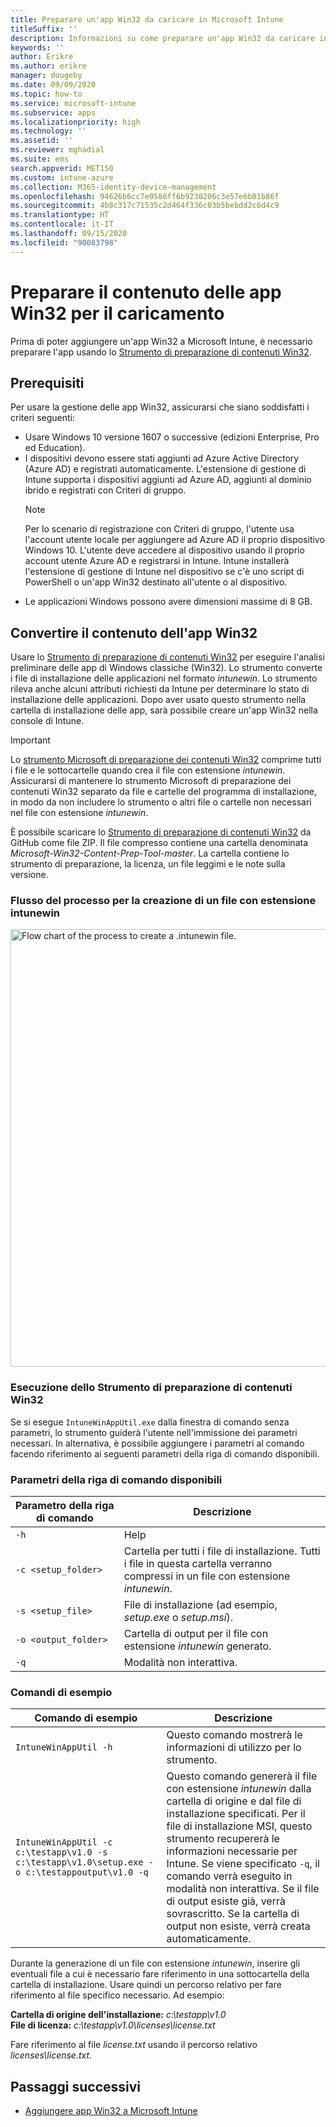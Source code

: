 ```yaml
---
title: Preparare un'app Win32 da caricare in Microsoft Intune
titleSuffix: ''
description: Informazioni su come preparare un'app Win32 da caricare in Microsoft Intune.
keywords: ''
author: Erikre
ms.author: erikre
manager: dougeby
ms.date: 09/09/2020
ms.topic: how-to
ms.service: microsoft-intune
ms.subservice: apps
ms.localizationpriority: high
ms.technology: ''
ms.assetid: ''
ms.reviewer: mghadial
ms.suite: ems
search.appverid: MET150
ms.custom: intune-azure
ms.collection: M365-identity-device-management
ms.openlocfilehash: 94626b6cc7e9586ff6b9230206c3e57e6b01b86f
ms.sourcegitcommit: 4b8c317c71535c2d464f336c03b5bebdd2c6d4c9
ms.translationtype: HT
ms.contentlocale: it-IT
ms.lasthandoff: 09/15/2020
ms.locfileid: "90083798"
---
```

# <a name="prepare-win32-app-content-for-upload"></a>Preparare il contenuto delle app Win32 per il caricamento

Prima di poter aggiungere un'app Win32 a Microsoft Intune, è necessario preparare l'app usando lo [Strumento di preparazione di contenuti Win32](https://go.microsoft.com/fwlink/?linkid=2065730).

## <a name="prerequisites"></a>Prerequisiti

Per usare la gestione delle app Win32, assicurarsi che siano soddisfatti i criteri seguenti:

- Usare Windows 10 versione 1607 o successive (edizioni Enterprise, Pro ed Education).
- I dispositivi devono essere stati aggiunti ad Azure Active Directory (Azure AD) e registrati automaticamente. L'estensione di gestione di Intune supporta i dispositivi aggiunti ad Azure AD, aggiunti al dominio ibrido e registrati con Criteri di gruppo. 
  > [!NOTE]
  > Per lo scenario di registrazione con Criteri di gruppo, l'utente usa l'account utente locale per aggiungere ad Azure AD il proprio dispositivo Windows 10. L'utente deve accedere al dispositivo usando il proprio account utente Azure AD e registrarsi in Intune. Intune installerà l'estensione di gestione di Intune nel dispositivo se c'è uno script di PowerShell o un'app Win32 destinato all'utente o al dispositivo.
- Le applicazioni Windows possono avere dimensioni massime di 8 GB.

## <a name="convert-the-win32-app-content"></a>Convertire il contenuto dell'app Win32

Usare lo [Strumento di preparazione di contenuti Win32](https://go.microsoft.com/fwlink/?linkid=2065730) per eseguire l'analisi preliminare delle app di Windows classiche (Win32). Lo strumento converte i file di installazione delle applicazioni nel formato *intunewin*. Lo strumento rileva anche alcuni attributi richiesti da Intune per determinare lo stato di installazione delle applicazioni. Dopo aver usato questo strumento nella cartella di installazione delle app, sarà possibile creare un'app Win32 nella console di Intune.

> [!IMPORTANT]
> Lo [strumento Microsoft di preparazione dei contenuti Win32](https://go.microsoft.com/fwlink/?linkid=2065730) comprime tutti i file e le sottocartelle quando crea il file con estensione *intunewin*. Assicurarsi di mantenere lo strumento Microsoft di preparazione dei contenuti Win32 separato da file e cartelle del programma di installazione, in modo da non includere lo strumento o altri file o cartelle non necessari nel file con estensione *intunewin*.

È possibile scaricare lo [Strumento di preparazione di contenuti Win32](https://go.microsoft.com/fwlink/?linkid=2065730) da GitHub come file ZIP. Il file compresso contiene una cartella denominata *Microsoft-Win32-Content-Prep-Tool-master*. La cartella contiene lo strumento di preparazione, la licenza, un file leggimi e le note sulla versione. 

### <a name="process-flow-to-create-a-intunewin-file"></a>Flusso del processo per la creazione di un file con estensione intunewin

   <img alt="Flow chart of the process to create a .intunewin file." src="./media/apps-win32-app-management/prepare-win32-app.png" width="700">

### <a name="running-the-microsoft-win32-content-prep-tool"></a>Esecuzione dello Strumento di preparazione di contenuti Win32

Se si esegue `IntuneWinAppUtil.exe` dalla finestra di comando senza parametri, lo strumento guiderà l'utente nell'immissione dei parametri necessari. In alternativa, è possibile aggiungere i parametri al comando facendo riferimento ai seguenti parametri della riga di comando disponibili.

### <a name="available-command-line-parameters"></a>Parametri della riga di comando disponibili 

|    **Parametro della riga di comando**    |    **Descrizione**    |
|--------------------------------|------------------------------------------------------------|
|    `-h`     |    Help    |
|    `-c <setup_folder>`     |    Cartella per tutti i file di installazione. Tutti i file in questa cartella verranno compressi in un file con estensione *intunewin*.    |
|    `-s <setup_file>`     |    File di installazione (ad esempio, *setup.exe* o *setup.msi*).    |
|    `-o <output_folder>`     |    Cartella di output per il file con estensione *intunewin* generato.    |
|    `-q`       |    Modalità non interattiva.    |

### <a name="example-commands"></a>Comandi di esempio

|    **Comando di esempio**    |    **Descrizione**    |
|-------------------------------------------------------------------------------------------|----------------------------------------------------------------------------------------------------------------------------------------------------------------------------------------------------------------------------------------------------------------------------------------------------------------------------------------------------------------------------------------------------|
|    `IntuneWinAppUtil -h`    |    Questo comando mostrerà le informazioni di utilizzo per lo strumento.    |
|    `IntuneWinAppUtil -c c:\testapp\v1.0 -s c:\testapp\v1.0\setup.exe -o c:\testappoutput\v1.0 -q`    |    Questo comando genererà il file con estensione  *intunewin* dalla cartella di origine e dal file di installazione specificati. Per il file di installazione MSI, questo strumento recupererà le informazioni necessarie per Intune. Se viene specificato `-q`, il comando verrà eseguito in modalità non interattiva. Se il file di output esiste già, verrà sovrascritto. Se la cartella di output non esiste, verrà creata automaticamente.    |

Durante la generazione di un file con estensione *intunewin*, inserire gli eventuali file a cui è necessario fare riferimento in una sottocartella della cartella di installazione. Usare quindi un percorso relativo per fare riferimento al file specifico necessario. Ad esempio:

**Cartella di origine dell'installazione:** *c:\testapp\v1.0*<br>
**File di licenza:** *c:\testapp\v1.0\licenses\license.txt*

Fare riferimento al file *license.txt* usando il percorso relativo *licenses\license.txt*.

## <a name="next-steps"></a>Passaggi successivi

- [Aggiungere app Win32 a Microsoft Intune](apps-win32-add.md)

